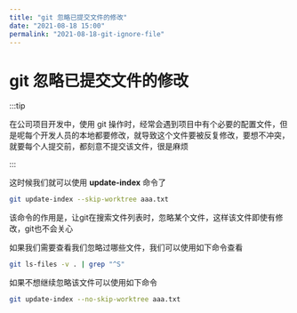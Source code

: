 ```yaml
---
title: "git 忽略已提交文件的修改"
date: "2021-08-18 15:00"
permalink: "2021-08-18-git-ignore-file"
---
```


# git 忽略已提交文件的修改

:::tip

在公司项目开发中，使用 git 操作时，经常会遇到项目中有个必要的配置文件，但是呢每个开发人员的本地都要修改，就导致这个文件要被反复修改，要想不冲突，就要每个人提交前，都刻意不提交该文件，很是麻烦

:::

这时候我们就可以使用 **update-index** 命令了

```bash
git update-index --skip-worktree aaa.txt
```

该命令的作用是，让git在搜索文件列表时，忽略某个文件，这样该文件即使有修改，git也不会关心

如果我们需要查看我们忽略过哪些文件，我们可以使用如下命令查看

```bash
git ls-files -v . | grep "^S"
```

如果不想继续忽略该文件可以使用如下命令

```bash
git update-index --no-skip-worktree aaa.txt
```



